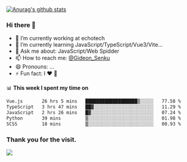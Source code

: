 [![Anurag's github stats](https://github-readme-stats.vercel.app/api?username=gideonsenku)](https://github.com/anuraghazra/github-readme-stats)
### Hi there 👋
- 🔭 I’m currently working at echotech
- 🌱 I’m currently learning JavaScript/TypeScript/Vue3/Vite...
- 💬 Ask me about: JavaScript/Web Spidder 
- 📫 How to reach me: [@Gideon_Senku](https://t.me/Gideon_Senku)
- 😄 Pronouns: ...
- ⚡ Fun fact: I ❤️ 🎵

📊 **This week I spent my time on**
<!--START_SECTION:waka-->

```txt
Vue.js       26 hrs 5 mins   ███████████████████▒░░░░░   77.58 %
TypeScript   3 hrs 47 mins   ██▓░░░░░░░░░░░░░░░░░░░░░░   11.29 %
JavaScript   2 hrs 26 mins   █▓░░░░░░░░░░░░░░░░░░░░░░░   07.24 %
Python       39 mins         ▒░░░░░░░░░░░░░░░░░░░░░░░░   01.98 %
SCSS         18 mins         ▒░░░░░░░░░░░░░░░░░░░░░░░░   00.93 %
```

<!--END_SECTION:waka-->


### Thank you for the visit.
![](http://profile-counter.glitch.me/gideonsenku/count.svg)
<!--
**GideonSenku/GideonSenku** is a ✨ _special_ ✨ repository because its `README.md` (this file) appears on your GitHub profile.

Here are some ideas to get you started:

- 🔭 I’m currently working on ...
- 🌱 I’m currently learning ...
- 👯 I’m looking to collaborate on ...
- 🤔 I’m looking for help with ...
- 💬 Ask me about ...
- 📫 How to reach me: ...
- 😄 Pronouns: ...
- ⚡ Fun fact: ...
-->
